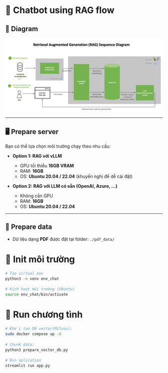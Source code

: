 # 🤖 Chatbot using RAG flow  

## 📌 Diagram  
![RAG Diagram](./assets/rag-pipeline.png)  

---

## 🖥️ Prepare server  
Bạn có thể lựa chọn môi trường chạy theo nhu cầu:  

- **Option 1: RAG với vLLM**  
  + GPU tối thiểu **16GB VRAM**  
  + RAM: **16GB**  
  + OS: **Ubuntu 20.04 / 22.04** (khuyến nghị để dễ cài đặt)  

- **Option 2: RAG với LLM có sẵn (OpenAI, Azure, …)**  
  + Không cần GPU  
  + RAM: **16GB**  
  + OS: **Ubuntu 20.04 / 22.04**  

---

## 📂 Prepare data  
- Dữ liệu dạng **PDF** được đặt tại folder:  ```./pdf_data/```

# 🚀 Init môi trường

```bash
# Tạo virtual env
python3 -m venv env_chat

# Kích hoạt môi trường (Ubuntu)
source env_chat/bin/activate
```

# 🚀 Run chương tình

```bash
# Khởi tạo DB vector(Milvus):
sudo docker compose up -d

# Chunk data:
python3 prepare_vector_db.py

# Run aplication
streamlit run app.py